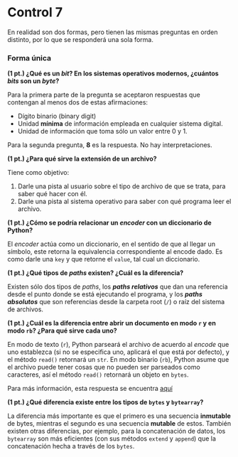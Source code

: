 # Control 7

En realidad son dos formas, pero tienen las mismas preguntas en orden distinto, por lo que se responderá una sola forma.

### Forma única

**(1 pt.) ¿Qué es un _bit_? En los sistemas operativos modernos, ¿cuántos _bits_ son un _byte_?**

Para la primera parte de la pregunta se aceptaron respuestas que contengan al menos dos de estas afirmaciones:
- Dígito binario (binary digit)
- Unidad **mínima** de información empleada en cualquier sistema digital.
- Unidad de información que toma sólo un valor entre 0 y 1.

Para la segunda pregunta, **8** es la respuesta. No hay interpretaciones.

**(1 pt.) ¿Para qué sirve la extensión de un archivo?**

Tiene como objetivo:
1. Darle una pista al usuario sobre el tipo de archivo de que se trata, para saber qué hacer con él.
2. Darle una pista al sistema operativo para saber con qué programa leer el archivo.

**(1 pt.) ¿Cómo se podría relacionar un _encoder_ con un diccionario de Python?**

El _encoder_  actúa como un diccionario, en el sentido de que al llegar un símbolo, este retorna la equivalencia correspondiente al encode dado. Es como darle una ``key`` y que retorne el ``value``, tal cual un diccionario.

**(1 pt.) ¿Qué tipos de _paths_ existen? ¿Cuál es la diferencia?**

Existen sólo dos tipos de _paths_, los **_paths relativos_** que dan una referencia desde el punto donde se está ejecutando el programa, y los **_paths absolutos_** que son referencias desde la carpeta root (`/`) o raíz del sistema de archivos.

**(1 pt.) ¿Cuál es la diferencia entre abrir un documento en modo `r` y en modo `rb`? ¿Para qué sirve cada uno?**

En modo de texto (`r`), Python parseará el archivo de acuerdo al _encode_ que uno establezca (si no se especifica uno, aplicará el que está por defecto), y el método `read()` retornará un `str`. En modo binario (`rb`), Python asume que el archivo puede tener cosas que no pueden ser parseados como caracteres, así el método `read()` retornará un objeto en `bytes`.

Para más información, esta respuesta se encuentra [aquí](https://stackoverflow.com/questions/9644110/difference-between-parsing-a-text-file-in-r-and-rb-mode)

**(1 pt.) ¿Qué diferencia existe entre los tipos de `bytes` y `bytearray`?**

La diferencia más importante es que el primero es una secuencia **inmutable** de bytes, mientras el segundo es una secuencia **mutable** de estos. También existen otras diferencias, por ejemplo, para la concatenación de datos, los `bytearray` son más eficientes (con sus métodos `extend` y `append`) que la concatenación hecha a través de los `bytes`.
